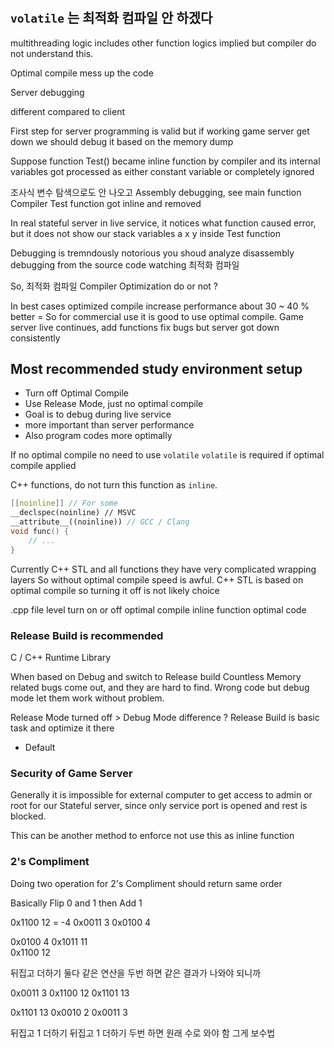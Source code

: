 #

## `volatile` 는 최적화 컴파일 안 하겠다 

multithreading logic includes other function logics 
implied but compiler do not understand this. 

Optimal compile mess up the code 

Server debugging 

different compared to client 

First step for server programming is valid but 
if working game server get down we should debug it 
based on the memory dump 

Suppose function Test() became inline function by compiler 
and its internal variables got processed as either 
constant variable or completely ignored 

조사식 변수 탐색으로도 안 나오고 
Assembly debugging, see main function Compiler Test function 
got inline and removed 

In real stateful server in live service, it notices 
what function caused error, but it does not show 
our stack variables a x y inside Test function  

Debugging is tremndously notorious you shoud analyze 
disassembly debugging from the source code watching 
최적화 컴파일 

So, 최적화 컴파일 Compiler Optimization do or not ? 

In best cases optimized compile increase performance about 30 ~ 40 % better =
So for commercial use it is good to use optimal compile. 
Game server live continues, add functions fix bugs but server got down consistently 

## Most recommended study environment setup 

- Turn off Optimal Compile 
- Use Release Mode, just no optimal compile 
- Goal is to debug during live service 
- more important than server performance 
- Also program codes more optimally 

If no optimal compile no need to use `volatile` 
`volatile` is required if optimal compile applied 

C++ functions, do not turn this function as `inline`. 
```cpp
[[noinline]] // For some 
__declspec(noinline) // MSVC 
__attribute__((noinline)) // GCC / Clang 
void func() {
    // ... 
}
```

Currently C++ STL and all functions they have very complicated wrapping layers 
So without optimal compile speed is awful. 
C++ STL is based on optimal compile so turning it off is not likely choice 

.cpp file level turn on or off optimal compile 
inline function optimal code 

### Release Build is recommended 

C / C++ Runtime Library 

When based on Debug and switch to Release build 
Countless Memory related bugs come out, and they are hard to find. 
Wrong code but debug mode let them work without problem. 

Release Mode turned off > Debug Mode difference ? 
Release Build is basic task and optimize it there 

- Default 


### Security of Game Server 

Generally it is impossible for external computer to get 
access to admin or root for our Stateful server, since 
only service port is opened and rest is blocked. 

This can be another method to enforce not use this as inline function  

### 2's Compliment 

Doing two operation for 2's Compliment should return same order 

Basically Flip 0 and 1 then Add 1 

0x1100 12 = -4 
0x0011 3 
0x0100 4 

0x0100 4 
0x1011 11  
0x1100 12 

뒤집고 더하기 둘다 
같은 연산을 두번 하면 같은 결과가 나와야 되니까 

0x0011 3 
0x1100 12 
0x1101 13 

0x1101 13 
0x0010 2 
0x0011 3 

뒤집고 1 더하기 
뒤집고 1 더하기 두번 하면 원래 수로 와야 함 
그게 보수법  